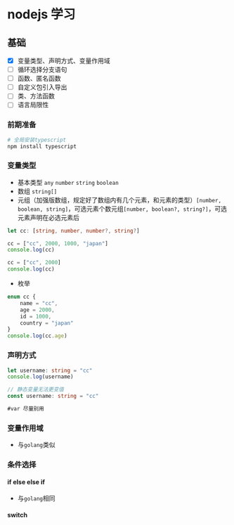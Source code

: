 # nodejs 学习

## 基础
- [x] 变量类型、声明方式、变量作用域
- [ ] 循环选择分支语句
- [ ] 函数、匿名函数
- [ ] 自定义包引入导出
- [ ] 类、方法函数
- [ ] 语言局限性

### 前期准备
```sh
# 全局安装typescript
npm install typescript
```

### 变量类型
- 基本类型 `any` `number` `string` `boolean`
- 数组 `string[]`
- 元组（加强版数组，规定好了数组内有几个元素，和元素的类型）`[number, boolean, string]`，可选元素个数元组`[number, boolean?, string?]`，可选元素声明在必选元素后
```ts
let cc: [string, number, number?, string?]

cc = ["cc", 2000, 1000, "japan"]
console.log(cc)

cc = ["cc", 2000]
console.log(cc)
```
- 枚举 
```ts
enum cc {
    name = "cc",
    age = 2000,
    id = 1000,
    country = "japan"
}
console.log(cc.age)
```

### 声明方式
```ts
let username: string = "cc"
console.log(username)

// 静态变量无法更变值
const username: string = "cc"

#var 尽量别用
```

### 变量作用域
- 与`golang`类似


### 条件选择
#### if else else if
- 与`golang`相同

#### switch
